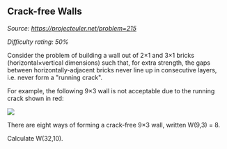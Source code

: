 Crack-free Walls
----------------

*Source: https://projecteuler.net/problem=215*


*Difficulty rating: 50%*

Consider the problem of building a wall out of 2×1 and 3×1 bricks
(horizontal×vertical dimensions) such that, for extra strength, the gaps
between horizontally-adjacent bricks never line up in consecutive
layers, i.e. never form a "running crack".

For example, the following 9×3 wall is not acceptable due to the running
crack shown in red:

![](project/images/p215_crackfree.gif)

There are eight ways of forming a crack-free 9×3 wall, written W(9,3) =
8.

Calculate W(32,10).
